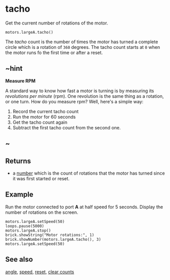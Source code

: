 # tacho

Get the current number of rotations of the motor.

```sig
motors.largeA.tacho()
```

The _tacho_ count is the number of times the motor has turned a complete circle which is a rotation of `360` degrees. The tacho count starts at `0` when the motor runs fo the first time or after a reset.

## ~hint

**Measure RPM**

A standard way to know how fast a motor is turning is by measuring its _revolutions per minute_ (rpm). One revolution is the same thing as a rotation, or one turn. How do you measure rpm? Well, here's a simple way:

1. Record the current tacho count
2. Run the motor for 60 seconds
3. Get the tacho count again
4. Subtract the first tacho count from the second one.

## ~

## Returns

* a [number](/reference/types/number) which is the count of rotations that the motor has turned since it was first started or reset.

## Example

Run the motor connected to port **A** at half speed for 5 seconds. Display the number of rotations on the screen.

```blocks
motors.largeA.setSpeed(50)
loops.pause(5000)
motors.largeA.stop()
brick.showString("Motor rotations:", 1)
brick.showNumber(motors.largeA.tacho(), 3)
motors.largeA.setSpeed(50)
```

## See also

[angle](/reference/motors/motor/tacho), [speed](/reference/motors/motor/speed),
[reset](/reference/motors/motor/reset), [clear counts](/reference/motors/motor/clear-counts)
